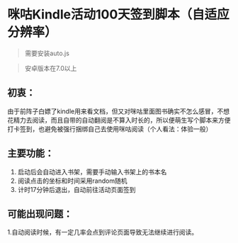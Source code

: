 # 咪咕Kindle活动100天签到脚本（自适应分辨率）

>需要安装auto.js

>安卓版本在7.0以上

## 初衷：
由于前阵子白嫖了kindle用来看文档，但又对咪咕里面图书确实不怎么感冒，不想花精力去阅读，而且自带的自动翻阅是不算入时长的，所以便萌生写个脚本来方便打卡签到，也避免被强行捆绑自己去使用咪咕阅读（个人看法：体验一般）

## 主要功能：
1. 启动后会自动进入书架，需要手动输入书架上的书本名
2. 阅读点击的坐标和时间采用random随机
3. 计时17分钟后退出，自动前往活动页面签到

## 可能出现问题：
1.自动阅读时候，有一定几率会点到评论页面导致无法继续进行阅读。
